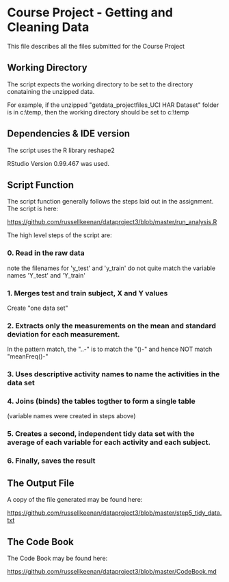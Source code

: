 # Course Project - Getting and Cleaning Data

This file describes all the files submitted for the Course Project

## Working Directory

The script expects the working directory to be set to the directory conataining the unzipped data.

For example, if the unzipped "getdata_projectfiles_UCI HAR Dataset" folder is in c:\temp, then the working directory should be set to c:\temp 

## Dependencies & IDE version
The script uses the R library reshape2

RStudio Version 0.99.467 was used.

## Script Function

The script function generally follows the steps laid out in the assignment.
The script is here:

https://github.com/russellkeenan/dataproject3/blob/master/run_analysis.R

The high level steps of the script are:

### 0. Read in the raw data
note the filenames for 'y_test' and 'y_train' do not quite match the variable names 'Y_test' and 'Y_train'


### 1. Merges test and train subject, X and Y values
Create "one data set"

### 2. Extracts only the measurements on the mean and standard deviation for each measurement.
In the pattern match, the "..-" is to match the "()-" and hence NOT match "meanFreq()-"


### 3. Uses descriptive activity names to name the activities in the data set


### 4. Joins (binds) the tables togther to form a single table
(variable names were created in steps above)


### 5. Creates a second, independent tidy data set with the average of each variable for each activity and each subject.


### 6. Finally, saves the result

## The Output File

A copy of the file generated may be found here:

https://github.com/russellkeenan/dataproject3/blob/master/step5_tidy_data.txt

## The Code Book

The Code Book may be found here:

https://github.com/russellkeenan/dataproject3/blob/master/CodeBook.md